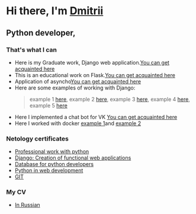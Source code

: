 # Hi there, I'm [Dmitrii](https://daniilshat.ru/) 
## Python developer, 
### That's what I can
* Here is my Graduate work, Django web application.[You can get acquainted here](https://github.com/DVG43/My_diplom_project) 
* This is an educational work on Flask.[You can get acquainted here](https://github.com/DVG43/HW_flask_announcements) 
* Application of asyncho[You can get acquainted here](https://github.com/DVG43/HW_acincio)
* Here are some examples of working with Django:
   > example 1 [here](https://github.com/DVG43/DVG_43_HW_7_django_permitions),
   > example 2 [here](https://github.com/DVG43/HW_5_DRF1),
   > example 3 [here](https://github.com/DVG43/HW_django_m2m),
   > example 4 [here](https://github.com/DVG43/HW_ORM_dgango-),
   > example 5 [here](https://github.com/DVG43/HW_django_migration)
* Here I implemented a chat bot for VK [You can get acquainted here](https://github.com/DVG43/CW_Bot_for_VK)
* Here I worked with docker [example 1](https://github.com/DVG43/hw_docker_1)and [example 2](https://github.com/DVG43/HW_6_DRF_stokc)

### Netology certificates
* [Professional work with python](https://netology.ru/sharing/50052f991daf8d1ae3f659fbf37526a9?utm_source=social&utm_campaign=achievements)
* [ Django: Creation of functional web applications](https://netology.ru/sharing/50052f991daf8d1ae3f659fbf37526a9?utm_source=social&utm_campaign=achievements)
* [Database for python developers](https://netology.ru/sharing/c89282034c490d6737cfdce86d37bfcc?utm_source=social&utm_campaign=achievements)
* [Python in web development](https://netology.ru/sharing/9604a36db2bb49cb008c515883da1a03?utm_source=social&utm_campaign=achievements)
* [GIT](https://drive.google.com/file/d/1jM7EJyJozrrZflei3dqyC6RY2434ogNW/view?usp=share_link)

### My CV
* [In Russian](https://docs.google.com/document/d/15zjwmfyBb7NW5gcwc2b-XUvCWKXJwRa6mxAPqTzcGMg/edit?usp=share_link)
